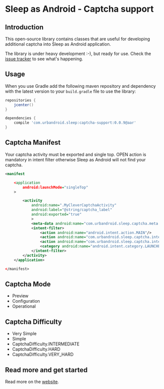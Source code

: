 # Sleep as Android - Captcha support

## Introduction

This open-source library contains classes that are useful for developing
additional captcha into Sleep as Android application.

The library is under heavy development :-), but ready for use. Check the
[issue tracker][issues] to see what's happening.


## Usage

When you use Gradle add the following maven repository and dependency with the latest version
to your `build.gradle` file to use the library:

```groovy
repositories {
    jcenter()
}

dependencies {
    compile 'com.urbandroid.sleep:captcha-support:0.0.9@aar'
}
```
## Captcha Manifest

Your captcha activity must be exported and single top. OPEN action is mandatory in intent filter otherwise
Sleep as Android will not find your captcha.

```xml
<manifest

    <application
        android:launchMode="singleTop"
    >

        <activity
            android:name=".MyCleverCaptchaActivity"
            android:label="@string/captcha_label"
            android:exported="true"
            >
            <meta-data android:name="com.urbandroid.sleep.captcha.meta.has_difficulty" android:value="true"/>
            <intent-filter>
                <action android:name="android.intent.action.MAIN"/>
                <action android:name="com.urbandroid.sleep.captcha.intent.action.OPEN"/>
                <action android:name="com.urbandroid.sleep.captcha.intent.action.CONFIG"/>
                <category android:name="android.intent.category.LAUNCHER"/>
            </intent-filter>
        </activity>
    </application>

</manifest>
```

## Captcha Mode

* Preview
* Configuration
* Operational

## Captcha Difficulty

* Very Simple
* Simple
* CaptchaDifficulty.INTERMEDIATE
* CaptchaDifficulty.HARD
* CaptchaDifficulty.VERY_HARD


## Read more and get started

Read more on the [website][website].

[issues]: https://github.com/urbandroid-team/sleep-captcha-support/issues
[website]: http://sleep.urbandroid.org/documentation/developer-api/captcha-api
